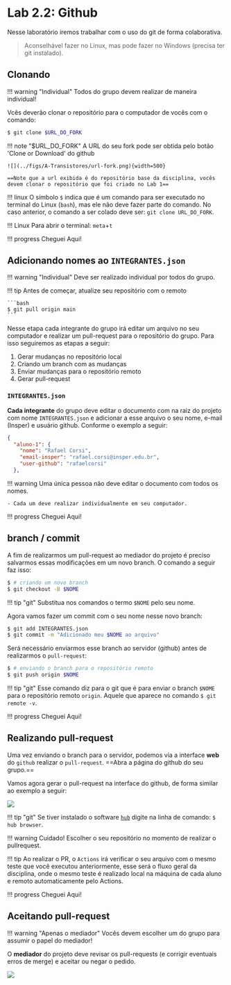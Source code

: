 # Lab 2.2: Github

Nesse laboratório iremos trabalhar com o uso do git de forma colaborativa.

> Aconselhável fazer no Linux, mas pode fazer no Windows (precisa ter git instalado).

## Clonando

!!! warning "Individual"
    Todos do grupo devem realizar de maneira individual!

Vcês deverão clonar o repositório para o computador de vocês com o comando:

``` bash
$ git clone $URL_DO_FORK
```

!!! note "$URL_DO_FORK"
    A URL do seu fork pode ser obtida pelo botão 'Clone or Download' do github
    
    ![](../figs/A-Transistores/url-fork.png){width=500}
    
    ==Note que a url exibida é do repositório base da disciplina, vocês
    devem clonar o repositório que foi criado no Lab 1==
    
!!! linux 
    O símbolo `$` indica que é um comando para ser executado no 
    terminal do Linux (`bash`), mas ele não deve fazer parte do comando.
    No caso anterior, o comando a ser colado deve ser: `git clone URL_DO_FORK`.
    
!!! Linux
    Para abrir o terminal: `meta`+`t` 

!!! progress 
    Cheguei Aqui!


## Adicionando nomes ao `INTEGRANTES.json`

!!! warning "Individual"
    Deve ser realizado individual por todos do grupo.

!!! tip
    Antes de começar, atualize seu repositório com o remoto
    
    ```bash
    $ git pull origin main
    ```
    
Nesse etapa cada integrante do grupo irá editar um arquivo no seu computador e realizar um pull-request para o repositório do grupo. Para isso seguiremos as etapas a seguir:

1. Gerar mudanças no repositório local
1. Criando um branch com as mudanças 
1. Enviar mudanças para o repositório remoto
1. Gerar pull-request

### `INTEGRANTES.json`

**Cada integrante** do grupo deve editar o documento com na raiz do projeto com nome `INTEGRANTES.json` 
e adicionar a esse arquivo o seu nome, e-mail (Insper) e usuário github. Conforme o exemplo a seguir:

``` json
{
  "aluno-1": {
    "nome": "Rafael Corsi",
    "email-insper": "rafael.corsi@insper.edu.br",
    "user-github": "rafaelcorsi"
  },
```

!!! warning 
    Uma única pessoa não deve editar o documento com todos os nomes.
    
    - Cada um deve realizar individualmente em seu computador.

!!! progress 
    Cheguei Aqui!

## branch / commit

A fim de realizarmos um pull-request ao mediador do projeto é preciso salvarmos essas modificações em um novo branch. O comando a seguir faz isso:

``` bash
$ # criando um novo branch
$ git checkout -B $NOME
```

!!! tip "git"
    Substitua nos comandos o termo `$NOME` pelo seu nome.

Agora vamos fazer um commit com o seu nome nesse novo branch:

``` bash
$ git add INTEGRANTES.json
$ git commit -m "Adicionado meu $NOME ao arquivo"
```

Será necessário enviarmos esse branch ao servidor (github) antes de realizarmos o `pull-request`:

``` bash
$ # enviando o branch para o repositório remoto
$ git push origin $NOME
```

!!! tip "git"
    Esse comando diz para o git que é para enviar o branch `$NOME` 
    para o repositório remoto `origin`. Aquele que aparece no comando `$ git remote -v`.

!!! progress 
    Cheguei Aqui!

## Realizando pull-request

Uma vez enviando o branch para o servidor, podemos via a interface **web** do `github` realizar o `pull-request`. ==Abra a página do github do seu grupo.== 

Vamos agora gerar o pull-request na interface do github, de forma similar ao exemplo a seguir:

![](../figs/B-CI/pullrequest.gif)

!!! tip "git"
    Se tiver instalado o software [`hub`](https://github.com/github/hub) digite na linha de comando: `$ hub browser`.

!!! warning
    Cuidado! Escolher o seu repositório no momento de realizar o pullrequest.

!!! tip
    Ao realizar o PR, o `Actions` irá verificar o seu arquivo com o mesmo teste que você executou anteriormente, esse será o fluxo geral da disciplina, onde o mesmo teste é realizado local na máquina de cada aluno e remoto automaticamente pelo Actions.

!!! progress 
    Cheguei Aqui!

## Aceitando pull-request

!!! warning "Apenas o mediador"
    Vocês devem escolher um do grupo para assumir o papel do mediador!

O **mediador** do projeto deve revisar os pull-requests (e corrigir eventuais erros de merge) 
e aceitar ou negar o pedido. 


![](../figs/B-CI/pullrequest-accept.gif)
